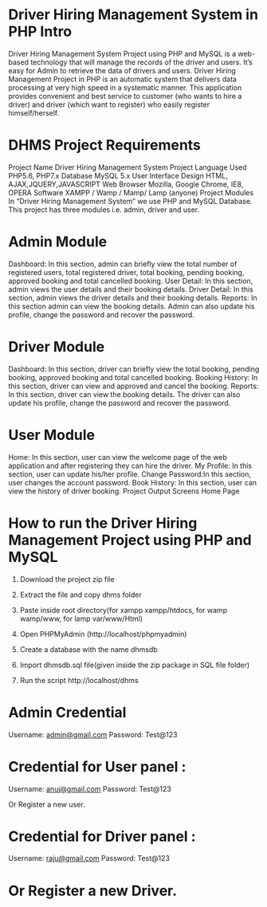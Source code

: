 # Driver Hiring Management System in PHP Intro
Driver Hiring Management System Project using PHP and MySQL is a web-based technology that will manage the records of the driver and users. It’s easy for Admin to retrieve the data of drivers and users. Driver Hiring Management Project in PHP is an automatic system that delivers data processing at very high speed in a systematic manner. This application provides convenient and best service to customer (who wants to hire a driver) and driver (which want to register) who easily register himself/herself.

# DHMS Project Requirements
Project Name	Driver Hiring Management System Project
Language Used	PHP5.6, PHP7.x
Database	MySQL 5.x
User Interface Design	HTML, AJAX,JQUERY,JAVASCRIPT
Web Browser	Mozilla, Google Chrome, IE8, OPERA
Software	XAMPP / Wamp / Mamp/ Lamp (anyone)
Project Modules
In “Driver Hiring Management System” we use PHP and MySQL Database. This project has three modules i.e. admin, driver and user.

# Admin Module

Dashboard:  In this section, admin can briefly view the total number of registered users, total registered driver, total booking, pending booking, approved booking and total cancelled booking.
User Detail: In this section, admin views the user details and their booking details.
Driver Detail: In this section, admin views the driver details and their booking details.
Reports: In this section admin can view the booking details.
Admin can also update his profile, change the password and recover the password.

# Driver Module

Dashboard:  In this section, driver can briefly view the total booking, pending booking, approved booking and total cancelled booking.
Booking History: In this section, driver can view and approved and cancel the booking.
Reports: In this section, driver can view the booking details.
The driver can also update his profile, change the password and recover the password.

# User Module

Home: In this section, user can view the welcome page of the web application and after registering they can hire the driver.
My Profile: In this section, user can update his/her profile.
Change Password:In this section, user changes the account password.
Book History: In this section, user can view the history of driver booking.
Project Output Screens
Home Page


# How to run the Driver Hiring Management Project using PHP and MySQL
1. Download the project zip file

2. Extract the file and copy dhms folder

3. Paste inside root directory(for xampp xampp/htdocs, for wamp wamp/www, for lamp var/www/Html)

4. Open PHPMyAdmin (http://localhost/phpmyadmin)

5. Create a database with the name  dhmsdb

6. Import dhmsdb.sql file(given inside the zip package in SQL file folder)

7. Run the script http://localhost/dhms

# Admin Credential
Username: admin@gmail.com
Password: Test@123

# Credential for User panel :
Username: anuj@gmail.com
Password: Test@123

Or Register a new user.

# Credential for Driver panel :
Username: raju@gmail.com
Password: Test@123

# Or Register a new Driver.